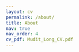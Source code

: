 ```yaml
---
layout: cv
permalink: /about/
title: About
nav: true
nav_order: 4
cv_pdf: Mudit_Long_CV.pdf
---
```

